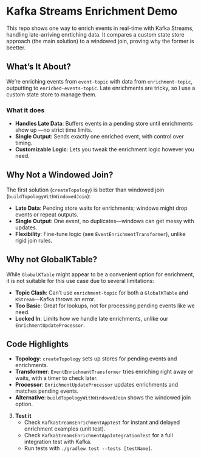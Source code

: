 # Kafka Streams Enrichment Demo

This repo shows one way to enrich events in real-time with Kafka Streams, handling late-arriving enrtiching data. 
It compares a custom state store approach (the main solution) to a windowed join, proving why the former is beetter.

## What’s It About?

We’re enriching events from `event-topic` with data from `enrichment-topic`, outputting to `enriched-events-topic`. Late enrichments are tricky, so I use a custom state store to manage them.

### What it does
- **Handles Late Data**: Buffers events in a pending store until enrichments show up  —no strict time limits.
- **Single Output**: Sends exactly one enriched event, with control over timing.
- **Customizable Logic**: Lets you tweak the enrichment logic however you need.

## Why Not a Windowed Join?

The first solution (`createTopology`) is better than windowed join (`buildTopologyWithWindowedJoin`):
- **Late Data**: Pending store waits for enrichments; windows might drop events or repeat outputs.
- **Single Output**: One event, no duplicates—windows can get messy with updates.
- **Flexibility**: Fine-tune logic (see `EventEnrichmentTransformer`), unlike rigid join rules.

## Why not GlobalKTable?

While `GlobalKTable` might appear to be a convenient option for enrichment, it is not suitable for this use case due to several limitations:
- **Topic Clash**: Can’t use `enrichment-topic` for both a `GlobalKTable` and `KStream`—Kafka throws an error.
- **Too Basic**: Great for lookups, not for processing pending events like we need.
- **Locked In**: Limits how we handle late enrichments, unlike our `EnrichmentUpdateProcessor`.

## Code Highlights

- **Topology**: `createTopology` sets up stores for pending events and enrichments.
- **Transformer**: `EventEnrichmentTransformer` tries enriching right away or waits, with a timer to check later.
- **Processor**: `EnrichmentUpdateProcessor` updates enrichments and matches pending events.
- **Alternative**: `buildTopologyWithWindowedJoin` shows the windowed join option.

3. **Test it**
    - Check `KafkaStreamsEnrichmentAppTest` for instant and delayed enrichment examples (unit test).
    - Check `KafkaStreamsEnrichmentAppIntegrationTest` for a full integration test with Kafka.
    - Run tests with `./gradlew test --tests [testName]`.

